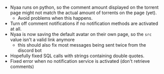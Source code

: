 * Nyaa runs on python, so the comment amount displayed on the torrent page might not match the actual amount of torrents on the page (yet).
  * Avoid problems when this happens.
* Turn off comment notifications if no notification methods are activated at all.
* Nyaa is now saving the default avatar on their own page, so the `src` value isn't a valid link anymore
  * this should also fix most messages being sent twice from the discord bot
* Hopefully fixed SQL calls with strings containing double quotes.
* Fixed error when no notification service is activated (don't retrieve comments)
